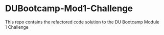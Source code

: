 # DUBootcamp-Mod1-Challenge
This repo contains the refactored code solution to the DU Bootcamp Module 1 Challenge
